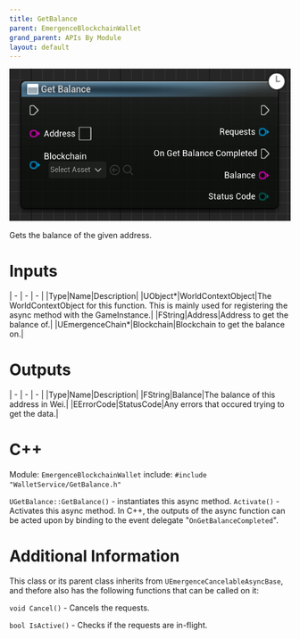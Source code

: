 ```yaml
---
title: GetBalance
parent: EmergenceBlockchainWallet
grand_parent: APIs By Module
layout: default
---
```


![](GetBalance.png)

Gets the balance of the given address.

# Inputs

| - | - | - |
|Type|Name|Description|
|UObject\*|WorldContextObject|The WorldContextObject for this function. This is mainly used for registering the async method with the GameInstance.|
|FString|Address|Address to get the balance of.|
|UEmergenceChain\*|Blockchain|Blockchain to get the balance on.|

# Outputs

| - | - | - |
|Type|Name|Description|
|FString|Balance|The balance of this address in Wei.|
|EErrorCode|StatusCode|Any errors that occured trying to get the data.|

# C++
Module: `EmergenceBlockchainWallet`
include: `#include "WalletService/GetBalance.h"`

`UGetBalance::GetBalance()` - instantiates this async method.
`Activate()` - Activates this async method.
In C++, the outputs of the async function can be acted upon by binding to the event delegate "`OnGetBalanceCompleted`".

# Additional Information

This class or its parent class inherits from `UEmergenceCancelableAsyncBase`, and thefore also has the following functions that can be called on it:

`void Cancel()` - Cancels the requests.

`bool IsActive()` - Checks if the requests are in-flight.